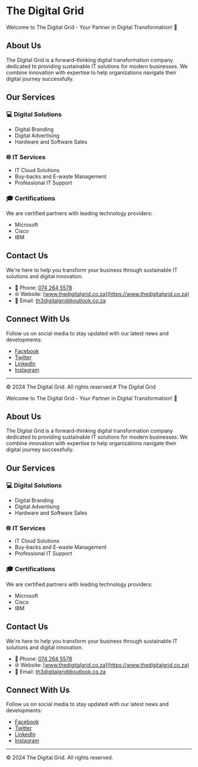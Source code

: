 # The Digital Grid

Welcome to The Digital Grid - Your Partner in Digital Transformation! 🚀

## About Us

The Digital Grid is a forward-thinking digital transformation company dedicated to providing sustainable IT solutions for modern businesses. We combine innovation with expertise to help organizations navigate their digital journey successfully.

## Our Services

### 💻 Digital Solutions
- Digital Branding
- Digital Advertising
- Hardware and Software Sales

### 🌐 IT Services
- IT Cloud Solutions
- Buy-backs and E-waste Management
- Professional IT Support

### 🎓 Certifications
We are certified partners with leading technology providers:
- Microsoft
- Cisco
- IBM

## Contact Us

We're here to help you transform your business through sustainable IT solutions and digital innovation.

- 📱 Phone: [074 264 5578](tel:0742645578)
- 🌐 Website: [www.thedigitalgrid.co.za](https://www.thedigitalgrid.co.za)
- 📧 Email: [th3digitalgrid@outlook.co.za](mailto:th3digitalgrid@outlook.co.za)

## Connect With Us

Follow us on social media to stay updated with our latest news and developments:
- [Facebook](#)
- [Twitter](#)
- [LinkedIn](#)
- [Instagram](#)

---

© 2024 The Digital Grid. All rights reserved.# The Digital Grid

Welcome to The Digital Grid - Your Partner in Digital Transformation! 🚀

## About Us

The Digital Grid is a forward-thinking digital transformation company dedicated to providing sustainable IT solutions for modern businesses. We combine innovation with expertise to help organizations navigate their digital journey successfully.

## Our Services

### 💻 Digital Solutions
- Digital Branding
- Digital Advertising
- Hardware and Software Sales

### 🌐 IT Services
- IT Cloud Solutions
- Buy-backs and E-waste Management
- Professional IT Support

### 🎓 Certifications
We are certified partners with leading technology providers:
- Microsoft
- Cisco
- IBM

## Contact Us

We're here to help you transform your business through sustainable IT solutions and digital innovation.

- 📱 Phone: [074 264 5578](tel:0742645578)
- 🌐 Website: [www.thedigitalgrid.co.za](https://www.thedigitalgrid.co.za)
- 📧 Email: [th3digitalgrid@outlook.co.za](mailto:th3digitalgrid@outlook.co.za)

## Connect With Us

Follow us on social media to stay updated with our latest news and developments:
- [Facebook](#)
- [Twitter](#)
- [LinkedIn](#)
- [Instagram](#)

---

© 2024 The Digital Grid. All rights reserved.
